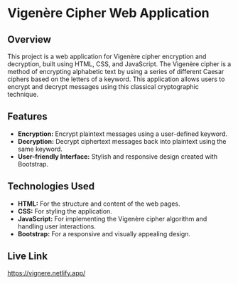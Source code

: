 # Vigenère Cipher Web Application

## Overview

This project is a web application for Vigenère cipher encryption and decryption, built using HTML, CSS, and JavaScript. The Vigenère cipher is a method of encrypting alphabetic text by using a series of different Caesar ciphers based on the letters of a keyword. This application allows users to encrypt and decrypt messages using this classical cryptographic technique.

## Features

- **Encryption:** Encrypt plaintext messages using a user-defined keyword.
- **Decryption:** Decrypt ciphertext messages back into plaintext using the same keyword.
- **User-friendly Interface:** Stylish and responsive design created with Bootstrap.

## Technologies Used

- **HTML:** For the structure and content of the web pages.
- **CSS:** For styling the application.
- **JavaScript:** For implementing the Vigenère cipher algorithm and handling user interactions.
- **Bootstrap:** For a responsive and visually appealing design.

## Live Link

https://vignere.netlify.app/
